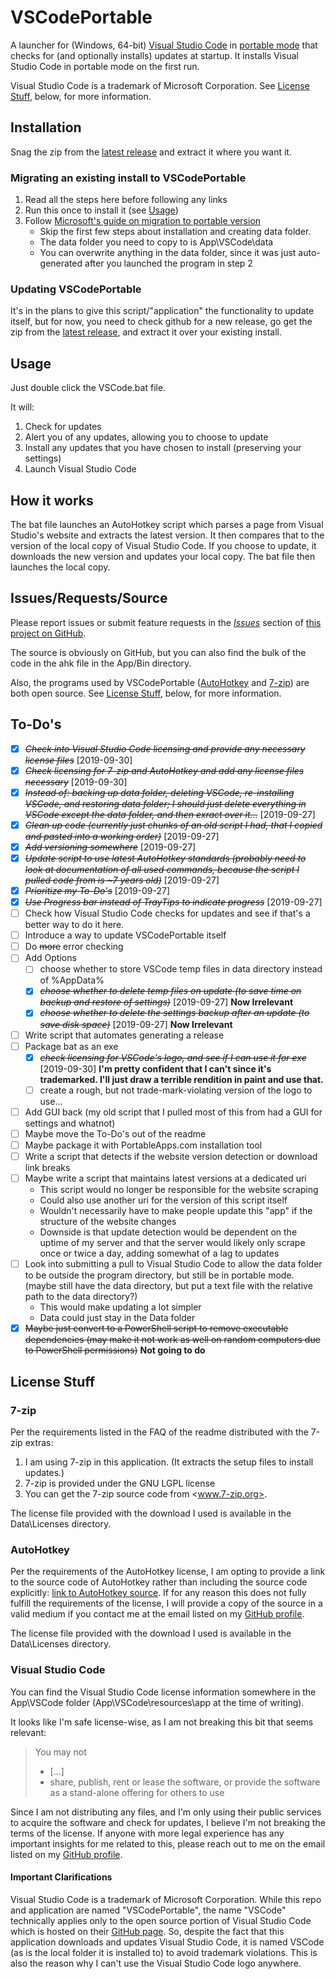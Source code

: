 # VSCodePortable

A launcher for (Windows, 64-bit) [Visual Studio Code](https://code.visualstudio.com/) in [portable mode](https://code.visualstudio.com/docs/editor/portable) that checks for (and optionally installs) updates at startup. It installs Visual Studio Code in portable mode on the first run.  

Visual Studio Code is a trademark of Microsoft Corporation. See [License Stuff](#license-stuff), below, for more information.

## Installation

Snag the zip from the [latest release](https://github.com/UrsineRaven/VSCodePortable/releases/latest) and extract it where you want it.

### Migrating an existing install to VSCodePortable

1. Read all the steps here before following any links
1. Run this once to install it (see [Usage](#usage))
1. Follow [Microsoft's guide on migration to portable version](https://code.visualstudio.com/docs/editor/portable#_migrate-to-portable-mode)
    - Skip the first few steps about installation and creating data folder.
    - The data folder you need to copy to is App\VSCode\data
    - You can overwrite anything in the data folder, since it was just auto-generated after you launched the program in step 2

### Updating VSCodePortable

It's in the plans to give this script/"application" the functionality to update itself, but for now, you need to check github for a new release, go get the zip from the [latest release](https://github.com/UrsineRaven/VSCodePortable/releases/latest), and extract it over your existing install.

## Usage

Just double click the VSCode.bat file.  

It will:

1. Check for updates
1. Alert you of any updates, allowing you to choose to update
1. Install any updates that you have chosen to install (preserving your settings)
1. Launch Visual Studio Code

## How it works

The bat file launches an AutoHotkey script which parses a page from Visual Studio's website and extracts the latest version. It then compares that to the version of the local copy of Visual Studio Code. If you choose to update, it downloads the new version and updates your local copy. The bat file then launches the local copy.

## Issues/Requests/Source

Please report issues or submit feature requests in the [*Issues*](https://github.com/UrsineRaven/VSCodePortable/issues) section of [this project on GitHub](https://github.com/UrsineRaven/VSCodePortable).

The source is obviously on GitHub, but you can also find the bulk of the code in the ahk file in the App/Bin directory.  

Also, the programs used by VSCodePortable ([AutoHotkey](https://www.autohotkey.com/) and [7-zip](https://www.7-zip.org/)) are both open source. See [License Stuff](#license-stuff), below, for more information.

## To-Do's

* [X] ~~*Check into Visual Studio Code licensing and provide any necessary license files*~~ [2019-09-30]
* [X] ~~*Check licensing for 7-zip and AutoHotkey and add any license files necessary*~~ [2019-09-30]
* [X] ~~*Instead of: backing up data folder, deleting VSCode, re-installing VSCode, and restoring data folder; I should just delete everything in VSCode except the data folder, and then exract over it...*~~ [2019-09-27]
* [X] ~~*Clean up code (currently just chunks of an old script I had, that I copied and pasted into a working order)*~~ [2019-09-27]
* [X] ~~*Add versioning somewhere*~~ [2019-09-27]
* [X] ~~*Update script to use latest AutoHotkey standards (probably need to look at documentation of all used commands, because the script I pulled code from is ~7 years old)*~~ [2019-09-27]
* [X] ~~*Prioritize my To-Do's*~~ [2019-09-27]
* [X] ~~*Use Progress bar instead of TrayTips to indicate progress*~~ [2019-09-27]
* [ ] Check how Visual Studio Code checks for updates and see if that's a better way to do it here.
* [ ] Introduce a way to update VSCodePortable itself
* [ ] Do ~~more~~ error checking
* [ ] Add Options
    - [ ] choose whether to store VSCode temp files in data directory instead of %AppData%
    - [X] ~~*choose whether to delete temp files on update (to save time on backup and restore of settings)*~~ [2019-09-27] **Now Irrelevant**
    - [X] ~~*choose whether to delete the settings backup after an update (to save disk space)*~~ [2019-09-27] **Now Irrelevant**
* [ ] Write script that automates generating a release
* [ ] Package bat as an exe
    - [X] ~~*check licensing for VSCode's logo, and see if I can use it for exe*~~ [2019-09-30] **I'm pretty confident that I can't since it's trademarked. I'll just draw a terrible rendition in paint and use that.**
    - [ ] create a rough, but not trade-mark-violating version of the logo to use...
* [ ] Add GUI back (my old script that I pulled most of this from had a GUI for settings and whatnot)
* [ ] Maybe move the To-Do's out of the readme
* [ ] Maybe package it with PortableApps.com installation tool
* [ ] Write a script that detects if the website version detection or download link breaks
* [ ] Maybe write a script that maintains latest versions at a dedicated uri
    - This script would no longer be responsible for the website scraping
    - Could also use another uri for the version of this script itself
    - Wouldn't necessarily have to make people update this "app" if the structure of the website changes
    - Downside is that update detection would be dependent on the uptime of my server and that the server would likely only scrape once or twice a day, adding somewhat of a lag to updates
* [ ] Look into submitting a pull to Visual Studio Code to allow the data folder to be outside the program directory, but still be in portable mode. (maybe still have the data directory, but put a text file with the relative path to the data directory?)
    - This would make updating a lot simpler
    - Data could just stay in the Data folder
* [X] ~~Maybe just convert to a PowerShell script to remove executable dependencies (may make it not work as well on random computers due to PowerShell permissions)~~ **Not going to do**

## License Stuff

### 7-zip

Per the requirements listed in the FAQ of the readme distributed with the 7-zip extras:

1. I am using 7-zip in this application. (It extracts the setup files to install updates.)
2. 7-zip is provided under the GNU LGPL license
3. You can get the 7-zip source code from <www.7-zip.org>.

The license file provided with the download I used is available in the Data\Licenses directory.

### AutoHotkey

Per the requirements of the AutoHotkey license, I am opting to provide a link to the source code of AutoHotkey rather than including the source code explicitly: [link to AutoHotkey source](https://github.com/Lexikos/AutoHotkey_L). If for any reason this does not fully fulfill the requirements of the license, I will provide a copy of the source in a valid medium if you contact me at the email listed on my [GitHub profile](https://github.com/UrsineRaven).

The license file provided with the download I used is available in the Data\Licenses directory.

### Visual Studio Code

You can find the Visual Studio Code license information somewhere in the App\VSCode folder (App\VSCode\resources\app at the time of writing).

It looks like I'm safe license-wise, as I am not breaking this bit that seems relevant:

> You may not  
>
> * [...]
> * share, publish, rent or lease the software, or provide the software as a stand-alone offering for others to use

Since I am not distributing any files, and I'm only using their public services to acquire the software and check for updates, I believe I'm not breaking the terms of the license. If anyone with more legal experience has any important insights for me related to this, please reach out to me on the email listed on my [GitHub profile](https://github.com/UrsineRaven).

#### Important Clarifications

Visual Studio Code is a trademark of Microsoft Corporation. While this repo and application are named "VSCodePortable", the name "VSCode" technically applies only to the open source portion of Visual Studio Code which is hosted on their [GitHub page](https://github.com/Microsoft/vscode). So, despite the fact that this application downloads and updates Visual Studio Code, it is named VSCode (as is the local folder it is installed to) to avoid trademark violations. This is also the reason why I can't use the Visual Studio Code logo anywhere.
